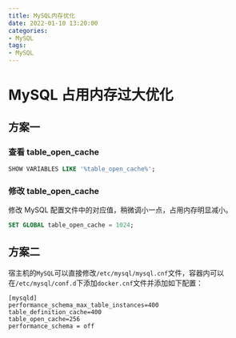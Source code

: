 ```yaml
---
title: MySQL内存优化
date: 2022-01-10 13:20:00
categories:
- MySQL
tags:
- MySQL
---
```


# MySQL 占用内存过大优化

## 方案一

### 查看 table_open_cache

```sql
SHOW VARIABLES LIKE '%table_open_cache%';
```

### 修改 table_open_cache

修改 MySQL 配置文件中的对应值，稍微调小一点，占用内存明显减小。

```sql
SET GLOBAL table_open_cache = 1024;
```

## 方案二

宿主机的`MySQL`可以直接修改`/etc/mysql/mysql.cnf`文件，容器内可以在`/etc/mysql/conf.d`下添加`docker.cnf`文件并添加如下配置：

```
[mysqld]
performance_schema_max_table_instances=400  
table_definition_cache=400  
table_open_cache=256
performance_schema = off
```